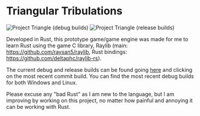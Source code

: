 # Triangular Tribulations

![Project Triangle (debug builds)](https://github.com/STBoyden/project-triangle/workflows/Project%20Triangle%20(debug%20builds)/badge.svg)
![Project Triangle (release builds)](https://github.com/STBoyden/project-triangle/workflows/Project%20Triangle%20(release%20builds)/badge.svg)

Developed in Rust, this prototype game/game engine was made for me to learn Rust using the game C library, 
Raylib (main: https://github.com/raysan5/raylib, Rust bindings: https://github.com/deltaphc/raylib-rs). 

The current debug and release builds can be found going [here](https://github.com/STBoyden/project-triangle/actions) and 
clicking on the most recent commit build. You can find the most recent debug builds for both Windows and Linux.

Please excuse any "bad Rust" as I am new to the language, but I am improving by working on this project, no matter how 
painful and annoying it can be working with Rust.
